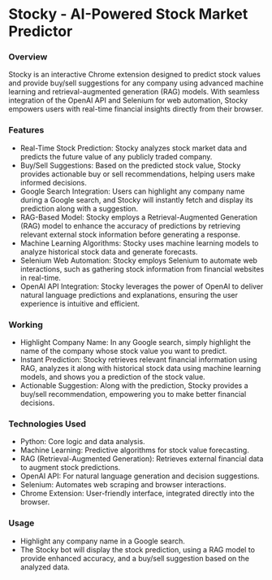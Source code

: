 # Stocky - AI-Powered Stock Market Predictor

### Overview

Stocky is an interactive Chrome extension designed to predict stock values and provide buy/sell suggestions for any company using advanced machine learning and retrieval-augmented generation (RAG) models. With seamless integration of the OpenAI API and Selenium for web automation, Stocky empowers users with real-time financial insights directly from their browser.

### Features

- Real-Time Stock Prediction: Stocky analyzes stock market data and predicts the future value of any publicly traded company.
- Buy/Sell Suggestions: Based on the predicted stock value, Stocky provides actionable buy or sell recommendations, helping users make informed decisions.
- Google Search Integration: Users can highlight any company name during a Google search, and Stocky will instantly fetch and display its prediction along with a suggestion.
- RAG-Based Model: Stocky employs a Retrieval-Augmented Generation (RAG) model to enhance the accuracy of predictions by retrieving relevant external stock information before generating a response.
- Machine Learning Algorithms: Stocky uses machine learning models to analyze historical stock data and generate forecasts.
- Selenium Web Automation: Stocky employs Selenium to automate web interactions, such as gathering stock information from financial websites in real-time.
- OpenAI API Integration: Stocky leverages the power of OpenAI to deliver natural language predictions and explanations, ensuring the user experience is intuitive and efficient.

### Working

- Highlight Company Name: In any Google search, simply highlight the name of the company whose stock value you want to predict.
- Instant Prediction: Stocky retrieves relevant financial information using RAG, analyzes it along with historical stock data using machine learning models, and shows you a prediction of the stock value.
- Actionable Suggestion: Along with the prediction, Stocky provides a buy/sell recommendation, empowering you to make better financial decisions.

### Technologies Used

- Python: Core logic and data analysis.
- Machine Learning: Predictive algorithms for stock value forecasting.
- RAG (Retrieval-Augmented Generation): Retrieves external financial data to augment stock predictions.
- OpenAI API: For natural language generation and decision suggestions.
- Selenium: Automates web scraping and browser interactions.
- Chrome Extension: User-friendly interface, integrated directly into the browser.

### Usage

- Highlight any company name in a Google search.
- The Stocky bot will display the stock prediction, using a RAG model to provide enhanced accuracy, and a buy/sell suggestion based on the analyzed data.
